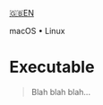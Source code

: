 

[🇬🇧EN](Documentation/🇬🇧EN%20Read%20Me.md) <!--Skip in Jazzy-->

macOS • Linux

# Executable

> Blah blah blah...
